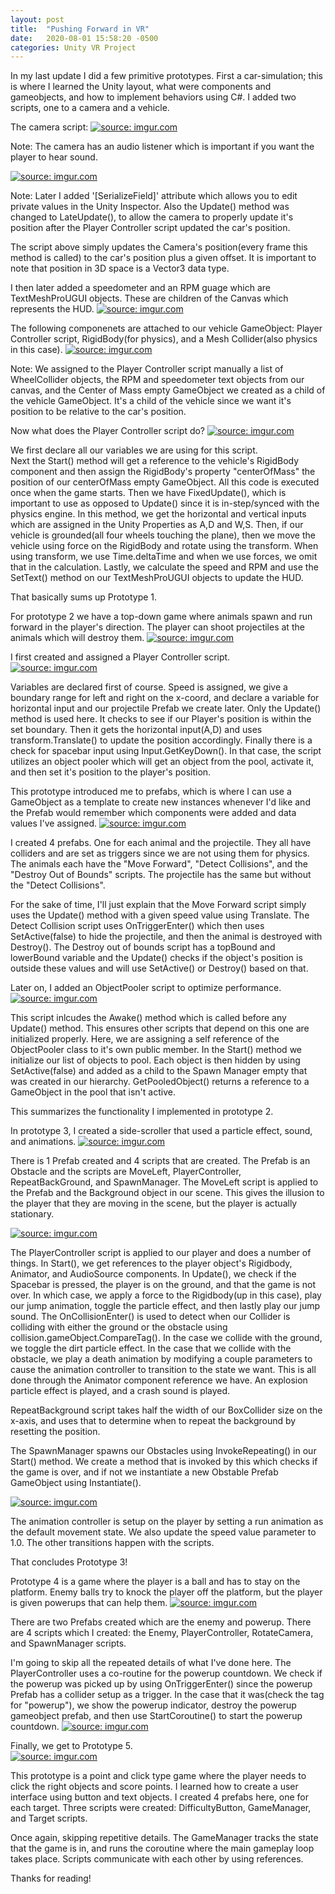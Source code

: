 ```yaml
---
layout: post
title:  "Pushing Forward in VR"
date:   2020-08-01 15:58:20 -0500
categories: Unity VR Project
---
```


<!--You’ll find this post in your `_posts` directory. Go ahead and edit it and re-build the site to see your changes. You can rebuild the site in many different ways, but the most common way is to run `jekyll serve`, which launches a web server and auto-regenerates your site when a file is updated.

Jekyll requires blog post files to be named according to the following format:

`YEAR-MONTH-DAY-title.MARKUP`

Where `YEAR` is a four-digit number, `MONTH` and `DAY` are both two-digit numbers, and `MARKUP` is the file extension representing the format used in the file. After that, include the necessary front matter. Take a look at the source for this post to get an idea about how it works.

Jekyll also offers powerful support for code snippets:

{% highlight ruby %}
def print_hi(name)
  puts "Hi, #{name}"
end
print_hi('Tom')
#=> prints 'Hi, Tom' to STDOUT.
{% endhighlight %}

Check out the [Jekyll docs][jekyll-docs] for more info on how to get the most out of Jekyll. File all bugs/feature requests at [Jekyll’s GitHub repo][jekyll-gh]. If you have questions, you can ask them on [Jekyll Talk][jekyll-talk].

[jekyll-docs]: https://jekyllrb.com/docs/home
[jekyll-gh]:   https://github.com/jekyll/jekyll
[jekyll-talk]: https://talk.jekyllrb.com/
-->

In my last update I did a few primitive prototypes.  First a car-simulation; this is where I learned the Unity layout, what were components and gameobjects, and how to implement behaviors using C#.  I added two scripts, one to a camera and a vehicle. 

The camera script:
<a href="https://imgur.com/QXT1mBL"><img src="https://i.imgur.com/QXT1mBL.png" title="source: imgur.com" /></a>

Note:  The camera has an audio listener which is important if you want the player to hear sound.

<a href="https://imgur.com/hs6iPob"><img src="https://i.imgur.com/hs6iPob.png" title="source: imgur.com" /></a>

Note:  Later I added '[SerializeField]' attribute which allows you to edit private values in the Unity Inspector.  Also the Update() method was changed to LateUpdate(), to allow the camera to properly update it's position after the Player Controller script updated the car's position.

The script above simply updates the Camera's position(every frame this method is called) to the car's position plus a given offset.  It is important to note that position in 3D space is a Vector3 data type.

I then later added a speedometer and an RPM guage which are TextMeshProUGUI objects.  These are children of the Canvas which represents the HUD.
<a href="https://imgur.com/kSqsdvz"><img src="https://i.imgur.com/kSqsdvz.png" title="source: imgur.com" /></a>

The following componenets are attached to our vehicle GameObject:  Player Controller script, RigidBody(for physics), and a Mesh Collider(also physics in this case).
<a href="https://imgur.com/gNpOaoQ"><img src="https://i.imgur.com/gNpOaoQ.png" title="source: imgur.com" /></a>

Note:  We assigned to the Player Controller script manually a list of WheelCollider objects, the RPM and speedometer text objects from our canvas, and the Center of Mass empty GameObject we created as a child of the vehicle GameObject.  It's a child of the vehicle since we want it's position to be relative to the car's position.

Now what does the Player Controller script do?
<a href="https://imgur.com/mFk8B9V"><img src="https://i.imgur.com/mFk8B9V.png" title="source: imgur.com" /></a>

We first declare all our variables we are using for this script.  
Next the Start() method will get a reference to the vehicle's RigidBody component and then assign the RigidBody's property "centerOfMass" the position of our centerOfMass empty GameObject.  All this code is executed once when the game starts.
Then we have FixedUpdate(), which is important to use as opposed to Update() since it is in-step/synced with the physics engine.  In this method, we get the horizontal and vertical inputs which are assigned in the Unity Properties as A,D and W,S.  Then, if our vehicle is grounded(all four wheels touching the plane), then we move the vehicle using force on the RigidBody and rotate using the transform.  When using transform, we use Time.deltaTime and when we use forces, we omit that in the calculation.  Lastly, we calculate the speed and RPM and use the SetText() method on our TextMeshProUGUI objects to update the HUD.

That basically sums up Prototype 1.

For prototype 2 we have a top-down game where animals spawn and run forward in the player's direction.  The player can shoot projectiles at the animals which will destroy them.
<a href="https://imgur.com/QVbNwhz"><img src="https://i.imgur.com/QVbNwhz.png" title="source: imgur.com" /></a>

I first created and assigned a Player Controller script.  
<a href="https://imgur.com/QXMvEuC"><img src="https://i.imgur.com/QXMvEuC.png" title="source: imgur.com" /></a>

Variables are declared first of course.  Speed is assigned, we give a boundary range for left and right on the x-coord, and declare a variable for horizontal input and our projectile Prefab we create later.  Only the Update() method is used here.  It checks to see if our Player's position is within the set boundary.  Then it gets the horizontal input(A,D) and uses transform.Translate() to update the position accordingly.  Finally there is a check for spacebar input using Input.GetKeyDown().  In that case, the script utilizes an object pooler which will get an object from the pool, activate it, and then set it's position to the player's position.


This prototype introduced me to prefabs, which is where I can use a GameObject as a template to create new instances whenever I'd like and the Prefab would remember which components were added and data values I've assigned.
<a href="https://imgur.com/LfTM5KO"><img src="https://i.imgur.com/LfTM5KO.png" title="source: imgur.com" /></a>

I created 4 prefabs.  One for each animal and the projectile.  They all have colliders and are set as triggers since we are not using them for physics.  The animals each have the "Move Forward", "Detect Collisions", and the "Destroy Out of Bounds" scripts.  The projectile has the same but without the "Detect Collisions".

For the sake of time, I'll just explain that the Move Forward script simply uses the Update() method with a given speed value using Translate.  The Detect Collision script uses OnTriggerEnter() which then uses SetActive(false) to hide the projectile, and then the animal is destroyed with Destroy().  The Destroy out of bounds script has a topBound and lowerBound variable and the Update() checks if the object's position is outside these values and will use SetActive() or Destroy() based on that.  

Later on, I added an ObjectPooler script to optimize performance.  
<a href="https://imgur.com/svE0emf"><img src="https://i.imgur.com/svE0emf.png" title="source: imgur.com" /></a>

This script inlcudes the Awake() method which is called before any Update() method.  This ensures other scripts that depend on this one are initialized properly.  Here, we are assigning a self reference of the ObjectPooler class to it's own public member.  In the Start() method we initialize our list of objects to pool.  Each object is then hidden by using SetActive(false) and added as a child to the Spawn Manager empty that was created in our hierarchy.  GetPooledObject() returns a reference to a GameObject in the pool that isn't active.

This summarizes the functionality I implemented in prototype 2.

In prototype 3, I created a side-scroller that used a particle effect, sound, and animations.
<a href="https://imgur.com/H4rSJaQ"><img src="https://i.imgur.com/H4rSJaQ.png" title="source: imgur.com" /></a>

There is 1 Prefab created and 4 scripts that are created.  The Prefab is an Obstacle and the scripts are MoveLeft, PlayerController, RepeatBackGround, and SpawnManager.  The MoveLeft script is applied to the Prefab and the Background object in our scene.  This gives the illusion to the player that they are moving in the scene, but the player is actually stationary.  

<a href="https://imgur.com/RB4bfoB"><img src="https://i.imgur.com/RB4bfoB.png" title="source: imgur.com" /></a>

The PlayerController script is applied to our player and does a number of things.  In Start(), we get references to the player object's Rigidbody, Animator, and AudioSource components.  In Update(), we check if the Spacebar is pressed, the player is on the ground, and that the game is not over.  In which case, we apply a force to the Rigidbody(up in this case), play our jump animation, toggle the particle effect, and then lastly play our jump sound.  The OnCollisionEnter() is used to detect when our Collider is colliding with either the ground or the obstacle using collision.gameObject.CompareTag().  In the case we collide with the ground, we toggle the dirt particle effect.  In the case that we collide with the obstacle, we play a death animation by modifying a couple parameters to cause the animation controller to transition to the state we want.  This is all done through the Animator component reference we have.  An explosion particle effect is played, and a crash sound is played.

RepeatBackground script takes half the width of our BoxCollider size on the x-axis, and uses that to determine when to repeat the background by resetting the position.

The SpawnManager spawns our Obstacles using InvokeRepeating() in our Start() method.  We create a method that is invoked by this which checks if the game is over, and if not we instantiate a new Obstable Prefab GameObject using Instantiate().

<a href="https://imgur.com/WIGr3sD"><img src="https://i.imgur.com/WIGr3sD.png" title="source: imgur.com" /></a>

The animation controller is setup on the player by setting a run animation as the default movement state.  We also update the speed value parameter to 1.0.  The other transitions happen with the scripts.

That concludes Prototype 3!

Prototype 4 is a game where the player is a ball and has to stay on the platform.  Enemy balls try to knock the player off the platform, but the player is given powerups that can help them.
<a href="https://imgur.com/W3Kdxlc"><img src="https://i.imgur.com/W3Kdxlc.png" title="source: imgur.com" /></a>

There are two Prefabs created which are the enemy and powerup.  There are 4 scripts which I created:  the Enemy, PlayerController, RotateCamera, and SpawnManager scripts.

I'm going to skip all the repeated details of what I've done here.  The PlayerController uses a co-routine for the powerup countdown.  We check if the powerup was picked up by using OnTriggerEnter() since the powerup Prefab has a collider setup as a trigger.  In the case that it was(check the tag for "powerup"), we show the powerup indicator, destroy the powerup gameobject prefab, and then use StartCoroutine() to start the powerup countdown.
<a href="https://imgur.com/Lx0WN3O"><img src="https://i.imgur.com/Lx0WN3O.png" title="source: imgur.com" /></a>

Finally, we get to Prototype 5.  
<a href="https://imgur.com/4zDnGSI"><img src="https://i.imgur.com/4zDnGSI.png" title="source: imgur.com" /></a>

This prototype is a point and click type game where the player needs to click the right objects and score points.  I learned how to create a user interface using button and text objects.  I created 4 prefabs here, one for each target.  Three scripts were created:  DifficultyButton, GameManager, and Target scripts.

Once again, skipping repetitive details.  The GameManager tracks the state that the game is in, and runs the coroutine where the main gameplay loop takes place.  Scripts communicate with each other by using references.


Thanks for reading!